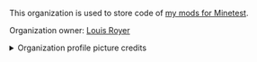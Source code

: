 This organization is used to store code of [my mods for Minetest](https://content.minetest.net/packages/?author=louisroyer).

Organization owner: [Louis Royer](https://github.com/louisroyer)

<details closed><summary>Organization profile picture credits</summary>
<ul>
  <li><a href="https://commons.wikimedia.org/wiki/File:Pirate_Flag.svg">Oren neu dag, CC-BY-SA-3.0</a></li>
  <li><a href="https://commons.wikimedia.org/wiki/File:Minetest_logo.svg">Nils Dagsson "erlehmann", Moskopp CC-BY-SA-1.0</a></li>
</ul>
</details>
